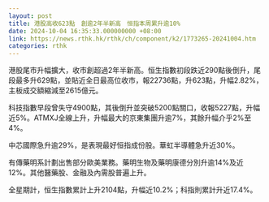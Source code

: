 ```yaml
---
layout: post
title: 港股高收623點　創逾2年半新高　恒指本周累升逾10%
date: 2024-10-04 16:35:33.000000000 +08:00
link: https://news.rthk.hk/rthk/ch/component/k2/1773265-20241004.htm
categories: rthk
---
```


港股尾市升幅擴大，收市創超過2年半新高。恒生指數初段跌近290點後倒升，尾段最多升629點，並貼近全日最高位收市，報22736點，升623點，升幅2.82%，主板成交額縮減至2615億元。

科技指數早段曾失守4900點，其後倒升並突破5200點關口，收報5227點，升幅近5%。ATMXJ全線上升，升幅最大的京東集團升逾7%，其餘升幅介乎2%至4%。

中芯國際急升逾29%，是表現最好恒指成份股。華虹半導體急升近30%。

有傳藥明系計劃出售部分歐美業務。藥明生物及藥明康德分別升逾14%及近12%。其他醫藥股、金融及內需股普遍上升。

全星期計，恒生指數累計上升2104點，升幅近10.2%；科指則累計升近17.4%。
